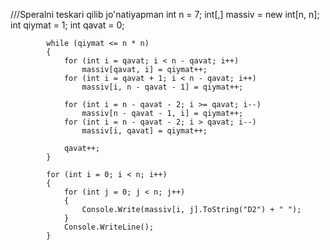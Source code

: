 ///Speralni teskari qilib jo'natiyapman 
            int n = 7;
            int[,] massiv = new int[n, n];
            int qiymat = 1;
            int qavat = 0;

            while (qiymat <= n * n)
            {
                for (int i = qavat; i < n - qavat; i++)
                    massiv[qavat, i] = qiymat++;
                for (int i = qavat + 1; i < n - qavat; i++)
                    massiv[i, n - qavat - 1] = qiymat++;

                for (int i = n - qavat - 2; i >= qavat; i--)
                    massiv[n - qavat - 1, i] = qiymat++;
                for (int i = n - qavat - 2; i > qavat; i--)
                    massiv[i, qavat] = qiymat++;

                qavat++;
            }

            for (int i = 0; i < n; i++)
            {
                for (int j = 0; j < n; j++)
                {
                    Console.Write(massiv[i, j].ToString("D2") + " ");
                }
                Console.WriteLine();
            }
